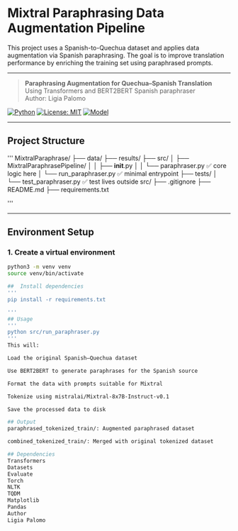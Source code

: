 # Mixtral Paraphrasing Data Augmentation Pipeline

This project uses a Spanish-to-Quechua dataset and applies data augmentation via Spanish paraphrasing. The goal is to improve translation performance by enriching the training set using paraphrased prompts.

---
> **Paraphrasing Augmentation for Quechua–Spanish Translation**  
> Using  Transformers and BERT2BERT Spanish paraphraser  
> Author: Ligia Palomo

[![Python](https://img.shields.io/badge/python-3.10%2B-blue.svg)](https://www.python.org/)
[![License: MIT](https://img.shields.io/badge/License-MIT-yellow.svg)](LICENSE)
[![Model](https://img.shields.io/badge/model-BERT2BERT%20PaUS-green)](https://huggingface.co/mrm8488/bert2bert_shared-spanish-finetuned-paus-x-paraphrasing)

---
##  Project Structure
'''
MixtralParaphrase/
├── data/
├── results/
├── src/
│   ├── MixtralParaphrasePipeline/
│   │   ├── __init__.py
│   │   └── paraphraser.py      ✅ core logic here
│   └── run_paraphraser.py      ✅ minimal entrypoint
├── tests/
│   └── test_paraphraser.py     ✅ test lives outside src/
├── .gitignore
├── README.md
├── requirements.txt

'''

---

##  Environment Setup

### 1. Create a virtual environment
```bash
python3 -m venv venv
source venv/bin/activate

##  Install dependencies
'''
pip install -r requirements.txt

'''
## Usage
'''
python src/run_paraphraser.py
'''
This will:

Load the original Spanish–Quechua dataset

Use BERT2BERT to generate paraphrases for the Spanish source

Format the data with prompts suitable for Mixtral

Tokenize using mistralai/Mixtral-8x7B-Instruct-v0.1

Save the processed data to disk

## Output
paraphrased_tokenized_train/: Augmented paraphrased dataset

combined_tokenized_train/: Merged with original tokenized dataset

## Dependencies
Transformers
Datasets
Evaluate
Torch
NLTK
TQDM
Matplotlib
Pandas
Author
Ligia Palomo



